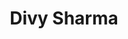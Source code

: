 ---
title: Divy Sharma
biosmall: "Divy is a 2022 batch student of Government Medical College, Ratlam"
biolarge: 
avatar: f
twitter: 
instagram:
---